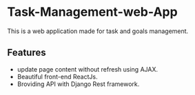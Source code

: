 # Task-Management-web-App
This is a web application made for task and goals management.
## Features
- update page content without refresh using AJAX.
- Beautiful front-end ReactJs.
- Broviding API with Django Rest framework.

